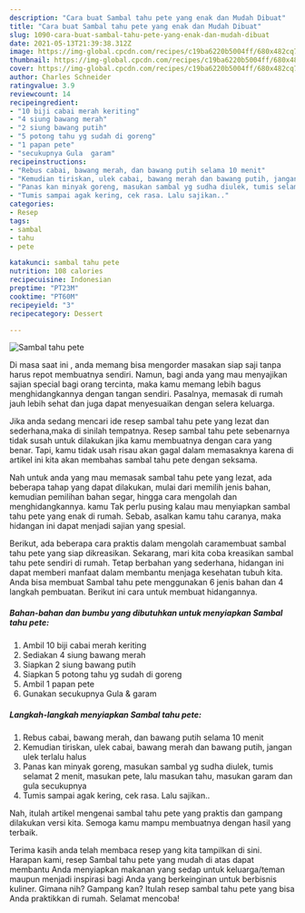 ```yaml
---
description: "Cara buat Sambal tahu pete yang enak dan Mudah Dibuat"
title: "Cara buat Sambal tahu pete yang enak dan Mudah Dibuat"
slug: 1090-cara-buat-sambal-tahu-pete-yang-enak-dan-mudah-dibuat
date: 2021-05-13T21:39:38.312Z
image: https://img-global.cpcdn.com/recipes/c19ba6220b5004ff/680x482cq70/sambal-tahu-pete-foto-resep-utama.jpg
thumbnail: https://img-global.cpcdn.com/recipes/c19ba6220b5004ff/680x482cq70/sambal-tahu-pete-foto-resep-utama.jpg
cover: https://img-global.cpcdn.com/recipes/c19ba6220b5004ff/680x482cq70/sambal-tahu-pete-foto-resep-utama.jpg
author: Charles Schneider
ratingvalue: 3.9
reviewcount: 14
recipeingredient:
- "10 biji cabai merah keriting"
- "4 siung bawang merah"
- "2 siung bawang putih"
- "5 potong tahu yg sudah di goreng"
- "1 papan pete"
- "secukupnya Gula  garam"
recipeinstructions:
- "Rebus cabai, bawang merah, dan bawang putih selama 10 menit"
- "Kemudian tiriskan, ulek cabai, bawang merah dan bawang putih, jangan ulek terlalu halus"
- "Panas kan minyak goreng, masukan sambal yg sudha diulek, tumis selamat 2 menit, masukan pete, lalu masukan tahu, masukan garam dan gula secukupnya"
- "Tumis sampai agak kering, cek rasa. Lalu sajikan.."
categories:
- Resep
tags:
- sambal
- tahu
- pete

katakunci: sambal tahu pete 
nutrition: 108 calories
recipecuisine: Indonesian
preptime: "PT23M"
cooktime: "PT60M"
recipeyield: "3"
recipecategory: Dessert

---
```



![Sambal tahu pete](https://img-global.cpcdn.com/recipes/c19ba6220b5004ff/680x482cq70/sambal-tahu-pete-foto-resep-utama.jpg)

Di masa  saat ini , anda memang bisa mengorder masakan siap saji tanpa harus repot membuatnya sendiri. Namun, bagi anda yang mau menyajikan sajian special bagi orang tercinta, maka kamu memang lebih bagus menghidangkannya dengan tangan sendiri. Pasalnya, memasak di rumah jauh lebih sehat dan juga dapat menyesuaikan dengan selera keluarga.

Jika anda sedang mencari ide resep sambal tahu pete yang lezat dan sederhana,maka di sinilah tempatnya. Resep sambal tahu pete  sebenarnya tidak susah untuk dilakukan jika kamu membuatnya dengan cara yang benar. Tapi, kamu tidak usah risau akan gagal dalam memasaknya 
karena di artikel ini kita akan membahas sambal tahu pete dengan seksama.  



Nah untuk anda yang mau memasak sambal tahu pete yang lezat, ada beberapa tahap yang dapat dilakukan, mulai dari memilih jenis bahan, kemudian pemilihan bahan segar, hingga cara mengolah dan menghidangkannya. kamu Tak perlu pusing kalau mau menyiapkan sambal tahu pete yang enak di rumah. Sebab, asalkan kamu  tahu caranya, maka hidangan ini dapat menjadi sajian yang spesial.

Berikut, ada beberapa cara praktis  dalam mengolah caramembuat sambal tahu pete yang siap dikreasikan. Sekarang, mari kita coba kreasikan sambal tahu pete sendiri di rumah. Tetap berbahan yang sederhana, hidangan ini dapat memberi manfaat dalam membantu menjaga kesehatan tubuh kita. Anda bisa membuat Sambal tahu pete menggunakan 6 jenis bahan dan 4 langkah pembuatan. Berikut ini cara untuk membuat hidangannya.

<!--inarticleads1-->

##### Bahan-bahan dan bumbu yang dibutuhkan untuk menyiapkan Sambal tahu pete:

1. Ambil 10 biji cabai merah keriting
1. Sediakan 4 siung bawang merah
1. Siapkan 2 siung bawang putih
1. Siapkan 5 potong tahu yg sudah di goreng
1. Ambil 1 papan pete
1. Gunakan secukupnya Gula &amp; garam




<!--inarticleads2-->

##### Langkah-langkah menyiapkan Sambal tahu pete:

1. Rebus cabai, bawang merah, dan bawang putih selama 10 menit
1. Kemudian tiriskan, ulek cabai, bawang merah dan bawang putih, jangan ulek terlalu halus
1. Panas kan minyak goreng, masukan sambal yg sudha diulek, tumis selamat 2 menit, masukan pete, lalu masukan tahu, masukan garam dan gula secukupnya
1. Tumis sampai agak kering, cek rasa. Lalu sajikan..




Nah, itulah artikel mengenai  sambal tahu pete  yang praktis dan gampang dilakukan versi kita. Semoga kamu mampu membuatnya dengan hasil yang terbaik. 

Terima kasih anda telah membaca resep yang kita tampilkan di sini. Harapan kami, resep  Sambal tahu pete yang mudah di atas dapat membantu Anda menyiapkan makanan yang sedap untuk keluarga/teman maupun menjadi inspirasi bagi Anda yang berkeinginan untuk berbisnis kuliner. Gimana nih? Gampang kan? Itulah resep sambal tahu pete yang bisa Anda praktikkan di rumah. Selamat mencoba!


